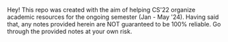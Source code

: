 Hey!
This repo was created with the aim of helping CS'22 organize academic resources for the ongoing semester (Jan - May '24).
Having said that, any notes provided herein are NOT guaranteed to be 100% reliable. Go through the provided notes at your own risk.
